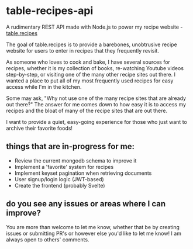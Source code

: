 # table-recipes-api
A rudimentary REST API made with Node.js to power my recipe website - [table.recipes](https://table.recipes)

The goal of table.recipes is to provide a barebones, unobtrusive recipe website for users to enter in recipes that they frequently revisit. 

As someone who loves to cook and bake, I have several sources for recipes, whether it is my collection of books, re-watching Youtube videos step-by-step, or visiting one of the many other recipe sites out there. I wanted a place to put all of my most frequently used recipes for easy access while I'm in the kitchen.

Some may ask, "Why not use one of the many recipe sites that are already out there?" The answer for me comes down to how easy it is to access my recipes and the bloat of many of the recipe sites that are out there. 

I want to provide a quiet, easy-going experience for those who just want to archive their favorite foods!

## things that are in-progress for me:

- Review the current mongodb schema to improve it
- Implement a 'favorite' system for recipes
- Implement keyset pagination when retrieving documents
- User signup/login logic (JWT-based)
- Create the frontend (probably Svelte)

## do you see any issues or areas where I can improve?
You are more than welcome to let me know, whether that be by creating issues or submitting PR's or however else you'd like to let me know! I am always open to others' comments.